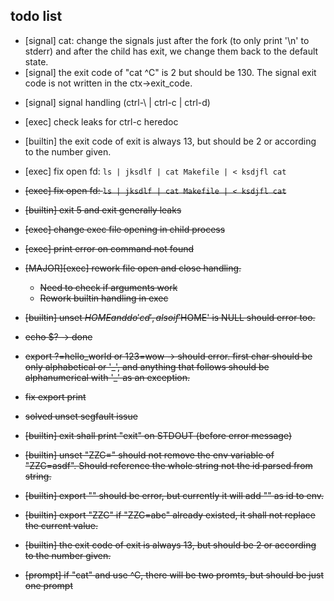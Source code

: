
## todo list

- [signal] cat: change the signals just after the fork (to only print '\n' to stderr) and after the child has exit, we change them back to the default state.
- [signal] the exit code of "cat ^C" is 2 but should be 130. The signal exit code is not written in the ctx->exit_code.
<!-- - [heredoc]  -->
- [signal] signal handling (ctrl-\ | ctrl-c | ctrl-d)
- [exec] check leaks for ctrl-c heredoc
- [builtin] the exit code of exit is always 13, but should be 2 or according to the number given.
- [exec] fix open fd: `ls | jksdlf | cat Makefile | < ksdjfl cat`

- ~~[exec] fix open fd: `ls | jksdlf | cat Makefile | < ksdjfl cat`~~
- ~~[builtin] exit 5 and exit generally leaks~~
- ~~[exec] change exec file opening in child process~~
- ~~[exec] print error on command not found~~
- ~~[MAJOR][exec] rework file open and close handling.~~
	- ~~Need to check if arguments work~~
	- ~~Rework builtin handling in exec~~
- ~~[builtin] unset $HOME and do 'cd', also if '$HOME' is NULL should error too.~~
- ~~echo $? -> done~~
- ~~export ?=hello_world or 123=wow -> should error. first char should be only alphabetical or '\_', and anything that follows should be alphanumerical with '\_' as an exception.~~
- ~~fix export print~~
- ~~solved unset segfault issue~~
- ~~[builtin] exit shall print "exit" on STDOUT (before error message)~~
- ~~[builtin] unset "ZZC=" should not remove the env variable of "ZZC=asdf". Should reference the whole string not the id parsed from string.~~
- ~~[builtin] export "" should be error, but currently it will add "" as id to env.~~
- ~~[builtin] export "ZZC" if "ZZC=abc" already existed, it shall not replace the current value.~~
- ~~[builtin] the exit code of exit is always 13, but should be 2 or according to the number given.~~
- ~~[prompt] if "cat" and use ^C, there will be two promts, but should be just one prompt~~
